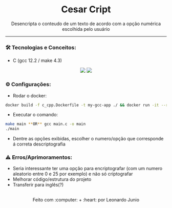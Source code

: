 <h1 align="center">Cesar Cript</h1>

<p align="center">Desencripta o conteudo de um texto de acordo com a opção numérica escolhida pelo usuário</p>

<hr> 

### :hammer_and_wrench: Tecnologias e Conceitos:

* C (gcc 12.2 / make 4.3) 

<div align="center" style="display: inline_block">
	<img src="https://img.shields.io/static/v1?label=C&message=v12.2&color=555555&style=flat"/>
	<img src="https://img.shields.io/static/v1?label=license&message=MIT&color=green&style=flat"/>
</div>

### :gear: Configurações:

* Rodar o docker:
```bash
docker build -f c_cpp.Dockerfile -t my-gcc-app ./ && docker run -it --rm my-gcc-app
```
* Executar o comando:
```bash
make main **OR** gcc main.c -o main 
./main 
```
* Dentre as opções exibidas, escolher o numero/opção que corresponde á correta descriptografia

### :warning: Erros/Aprimoramentos:

* Seria interessante ter uma opção para encriptografar (com um numero aleatorio entre 0 e 25 por exemplo) e não só criptografar
* Melhorar código/estrutura do projeto
* Transferir para inglês(?)

##

<div align="center">
	<p>Feito com :computer: + :heart: por Leonardo Junio</p>
</div>
